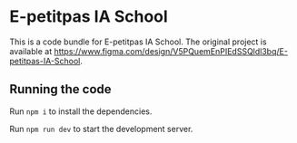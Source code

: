 
  # E-petitpas IA School

  This is a code bundle for E-petitpas IA School. The original project is available at https://www.figma.com/design/V5PQuemEnPIEdSSQldl3bq/E-petitpas-IA-School.

  ## Running the code

  Run `npm i` to install the dependencies.

  Run `npm run dev` to start the development server.
  